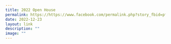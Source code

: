 ```yaml
---
title: 2022 Open House
permalink: https://https://www.facebook.com/permalink.php?story_fbid=pfbid0mJZoY8KgNqCBed2mVJcxnBxD8SgqE2AZVSnUFUoUQYZEP22dSxfgsMM1ybrW63s4l&id=100027880047289/
date: 2022-12-23
layout: link
description: ""
image: ""
---
```


